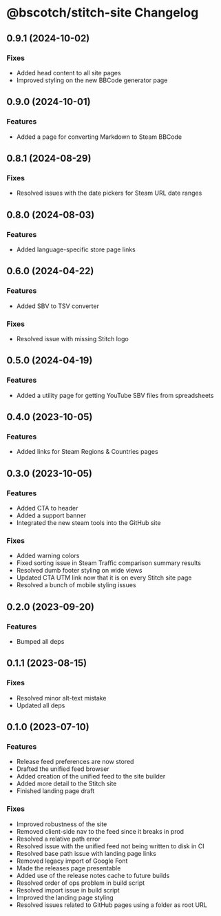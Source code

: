 # @bscotch/stitch-site Changelog

## 0.9.1 (2024-10-02)

### Fixes

- Added head content to all site pages
- Improved styling on the new BBCode generator page

## 0.9.0 (2024-10-01)

### Features

- Added a page for converting Markdown to Steam BBCode

## 0.8.1 (2024-08-29)

### Fixes

- Resolved issues with the date pickers for Steam URL date ranges

## 0.8.0 (2024-08-03)

### Features

- Added language-specific store page links

## 0.6.0 (2024-04-22)

### Features

- Added SBV to TSV converter

### Fixes

- Resolved issue with missing Stitch logo

## 0.5.0 (2024-04-19)

### Features

- Added a utility page for getting YouTube SBV files from spreadsheets

## 0.4.0 (2023-10-05)

### Features

- Added links for Steam Regions & Countries pages

## 0.3.0 (2023-10-05)

### Features

- Added CTA to header
- Added a support banner
- Integrated the new steam tools into the GitHub site

### Fixes

- Added warning colors
- Fixed sorting issue in Steam Traffic comparison summary results
- Resolved dumb footer styling on wide views
- Updated CTA UTM link now that it is on every Stitch site page
- Resolved a bunch of mobile styling issues

## 0.2.0 (2023-09-20)

### Features

- Bumped all deps

## 0.1.1 (2023-08-15)

### Fixes

- Resolved minor alt-text mistake
- Updated all deps

## 0.1.0 (2023-07-10)

### Features

- Release feed preferences are now stored
- Drafted the unified feed browser
- Added creation of the unified feed to the site builder
- Added more detail to the Stitch site
- Finished landing page draft

### Fixes

- Improved robustness of the site
- Removed client-side nav to the feed since it breaks in prod
- Resolved a relative path error
- Resolved issue with the unified feed not being written to disk in CI
- Resolved base path issue with landing page links
- Removed legacy import of Google Font
- Made the releases page presentable
- Added use of the release notes cache to future builds
- Resolved order of ops problem in build script
- Resolved import issue in build script
- Improved the landing page styling
- Resolved issues related to GitHub pages using a folder as root URL